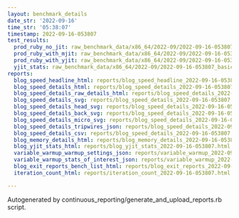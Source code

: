 ```yaml
---
layout: benchmark_details
date_str: '2022-09-16'
time_str: '05:38:07'
timestamp: 2022-09-16-053807
test_results:
  prod_ruby_no_jit: raw_benchmark_data/x86_64/2022-09/2022-09-16-053807_basic_benchmark_prod_ruby_no_jit.json
  prod_ruby_with_mjit: raw_benchmark_data/x86_64/2022-09/2022-09-16-053807_basic_benchmark_prod_ruby_with_mjit.json
  prod_ruby_with_yjit: raw_benchmark_data/x86_64/2022-09/2022-09-16-053807_basic_benchmark_prod_ruby_with_yjit.json
  yjit_stats: raw_benchmark_data/x86_64/2022-09/2022-09-16-053807_basic_benchmark_yjit_stats.json
reports:
  blog_speed_headline_html: reports/blog_speed_headline_2022-09-16-053807.html
  blog_speed_details_html: reports/blog_speed_details_2022-09-16-053807.html
  blog_speed_details_raw_details_html: reports/blog_speed_details_2022-09-16-053807.raw_details.html
  blog_speed_details_svg: reports/blog_speed_details_2022-09-16-053807.svg
  blog_speed_details_head_svg: reports/blog_speed_details_2022-09-16-053807.head.svg
  blog_speed_details_back_svg: reports/blog_speed_details_2022-09-16-053807.back.svg
  blog_speed_details_micro_svg: reports/blog_speed_details_2022-09-16-053807.micro.svg
  blog_speed_details_tripwires_json: reports/blog_speed_details_2022-09-16-053807.tripwires.json
  blog_speed_details_csv: reports/blog_speed_details_2022-09-16-053807.csv
  blog_memory_details_html: reports/blog_memory_details_2022-09-16-053807.html
  blog_yjit_stats_html: reports/blog_yjit_stats_2022-09-16-053807.html
  variable_warmup_warmup_settings_json: reports/variable_warmup_2022-09-16-053807.warmup_settings.json
  variable_warmup_stats_of_interest_json: reports/variable_warmup_2022-09-16-053807.stats_of_interest.json
  blog_exit_reports_bench_list_html: reports/blog_exit_reports_2022-09-16-053807.bench_list.html
  iteration_count_html: reports/iteration_count_2022-09-16-053807.html

---
```

Autogenerated by continuous_reporting/generate_and_upload_reports.rb script.
